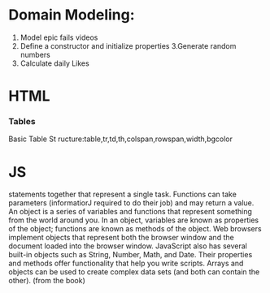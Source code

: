 # Domain Modeling:
1. Model epic fails videos
2. Define a constructor and initialize properties
3.Generate random numbers
4. Calculate daily Likes

# HTML
### Tables
Basic Table St ructure:table,tr,td,th,colspan,rowspan,width,bgcolor

# JS

statements together that represent a single task.
Functions can take parameters (informatiorJ required
to do their job) and may return a value.
An object is a series of variables and functions that
represent something from the world around you.
In an object, variables are known as properties of the
object; functions are known as methods of the object.
Web browsers implement objects that represent both
the browser window and the document loaded into the
browser window.
JavaScript also has several built-in objects such as
String, Number, Math, and Date. Their properties and
methods offer functionality that help you write scripts.
Arrays and objects can be used to create complex data
sets (and both can contain the other).
(from the book)
